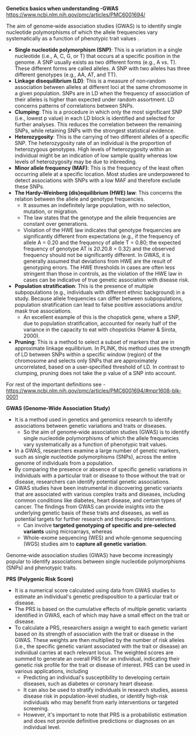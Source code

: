 **Genetics basics when understanding -GWAS**
https://www.ncbi.nlm.nih.gov/pmc/articles/PMC6001694/ 

The aim of genome‐wide association studies (GWAS) is to identify single nucleotide polymorphisms of which the allele frequencies vary systematically as a function of phenotypic trait values .
- **Single nucleotide polymorphism (SNP)**: This is a variation in a single nucleotide (i.e., A, C, G, or T) that occurs at a specific position in the genome. A SNP usually exists as two different forms (e.g., A vs. T). These different forms are called alleles. A SNP with two alleles has three different genotypes (e.g., AA, AT, and TT).	
- **Linkage disequilibrium (LD)**: This is a measure of non‐random association between alleles at different loci at the same chromosome in a given population. SNPs are in LD when the frequency of association of their alleles is higher than expected under random assortment. LD concerns patterns of correlations between SNPs.
- **Clumping**: This is a procedure in which only the most significant SNP (i.e., lowest p value) in each LD block is identified and selected for further analyses. This reduces the correlation between the remaining SNPs, while retaining SNPs with the strongest statistical evidence.
- **Heterozygosity**: This is the carrying of two different alleles of a specific SNP. The heterozygosity rate of an individual is the proportion of heterozygous genotypes. High levels of heterozygosity within an individual might be an indication of low sample quality whereas low levels of heterozygosity may be due to inbreeding.	
- **Minor allele frequency (MAF)**: This is the frequency of the least often occurring allele at a specific location. Most studies are underpowered to detect associations with SNPs with a low MAF and therefore exclude these SNPs.
- **The Hardy–Weinberg (dis)equilibrium (HWE) law**: This concerns the relation between the allele and genotype frequencies. 
  - It assumes an indefinitely large population, with no selection, mutation, or migration. 
  - The law states that the genotype and the allele frequencies are constant over generations. 
  - Violation of the HWE law indicates that genotype frequencies are significantly different from expectations (e.g., if the frequency of allele A = 0.20 and the frequency of allele T = 0.80; the expected frequency of genotype AT is 2*0.2*0.8 = 0.32) and the observed frequency should not be significantly different. In GWAS, it is generally assumed that deviations from HWE are the result of genotyping errors. The HWE thresholds in cases are often less stringent than those in controls, as the violation of the HWE law in cases can be indicative of true genetic association with disease risk.	
- **Population stratification**: This is the presence of multiple subpopulations (e.g., individuals with different ethnic background) in a study. Because allele frequencies can differ between subpopulations, population stratification can lead to false positive associations and/or mask true associations. 
  - An excellent example of this is the chopstick gene, where a SNP, due to population stratification, accounted for nearly half of the variance in the capacity to eat with chopsticks (Hamer & Sirota, 2000).
- **Pruning**: This is a method to select a subset of markers that are in approximate linkage equilibrium. In PLINK, this method uses the strength of LD between SNPs within a specific window (region) of the chromosome and selects only SNPs that are approximately uncorrelated, based on a user‐specified threshold of LD. In contrast to clumping, pruning does not take the p value of a SNP into account.

For rest of the important definitions see - https://www.ncbi.nlm.nih.gov/pmc/articles/PMC6001694/#mpr1608-blk-0001 


**GWAS (Genome-Wide Association Study)** 
- It is a method used in genetics and genomics research to identify associations between genetic variations and traits or diseases. 
  - So the aim of genome‐wide association studies (GWAS) is to identify single nucleotide polymorphisms of which the allele frequencies vary systematically as a function of phenotypic trait values.   
- In a GWAS, researchers examine a large number of genetic markers, such as single nucleotide polymorphisms (SNPs), across the entire genome of individuals from a population. 
- By comparing the presence or absence of specific genetic variations in individuals with a particular trait or disease to those without the trait or disease, researchers can identify potential genetic associations.
- GWAS studies have been instrumental in discovering genetic variants that are associated with various complex traits and diseases, including common conditions like diabetes, heart disease, and certain types of cancer. The findings from GWAS can provide insights into the underlying genetic basis of these traits and diseases, as well as potential targets for further research and therapeutic interventions.
  - Can involve **targeted genotyping of specific and pre-selected variants** using microarrays, whereas 
  - Whole-exome sequencing (WES) and whole-genome sequencing (WGS) studies aim to **capture all genetic variation**. 


Genome‐wide association studies (GWAS) have become increasingly popular to identify associations between single nucleotide polymorphisms (SNPs) and phenotypic traits. 


**PRS (Polygenic Risk Score)**

- It is a numerical score calculated using data from GWAS studies to estimate an individual's genetic predisposition to a particular trait or disease. 
- The PRS is based on the cumulative effects of multiple genetic variants identified in GWAS, each of which may have a small effect on the trait or disease.
- To calculate a PRS, researchers assign a weight to each genetic variant based on its strength of association with the trait or disease in the GWAS. These weights are then multiplied by the number of risk alleles (i.e., the specific genetic variant associated with the trait or disease) an individual carries at each relevant locus. The weighted scores are summed to generate an overall PRS for an individual, indicating their genetic risk profile for the trait or disease of interest.
PRS can be used in various applications, including 
  - Predicting an individual's susceptibility to developing certain diseases, such as diabetes or coronary heart disease. 
  - It can also be used to stratify individuals in research studies, assess disease risk in population-level studies, or identify high-risk individuals who may benefit from early interventions or targeted screening.   
  - However, it's important to note that PRS is a probabilistic estimation and does not provide definitive predictions or diagnoses on an individual level.
